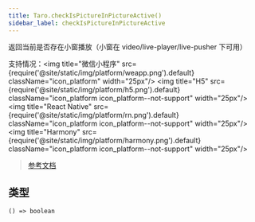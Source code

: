 ```yaml
---
title: Taro.checkIsPictureInPictureActive()
sidebar_label: checkIsPictureInPictureActive
---
```


返回当前是否存在小窗播放（小窗在 video/live-player/live-pusher 下可用）

支持情况：<img title="微信小程序" src={require('@site/static/img/platform/weapp.png').default} className="icon_platform" width="25px"/> <img title="H5" src={require('@site/static/img/platform/h5.png').default} className="icon_platform icon_platform--not-support" width="25px"/> <img title="React Native" src={require('@site/static/img/platform/rn.png').default} className="icon_platform icon_platform--not-support" width="25px"/> <img title="Harmony" src={require('@site/static/img/platform/harmony.png').default} className="icon_platform icon_platform--not-support" width="25px"/>

> [参考文档](https://developers.weixin.qq.com/miniprogram/dev/api/ui/window/wx.checkIsPictureInPictureActive.html)

## 类型

```tsx
() => boolean
```
